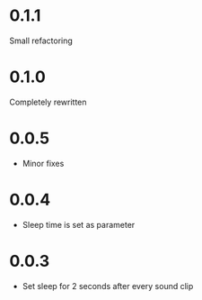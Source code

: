 # 0.1.1

Small refactoring

# 0.1.0

Completely rewritten

# 0.0.5

* Minor fixes


# 0.0.4

* Sleep time is set as parameter

# 0.0.3

* Set sleep for 2 seconds after every sound clip

